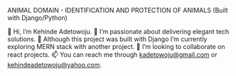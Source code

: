 ANIMAL DOMAIN - IDENTIFICATION AND PROTECTION OF ANIMALS
(Built with Django/Python)


👋 Hi, I’m Kehinde Adetowoju.
👀 I’m passionate about delivering elegant tech solutions.
🌱 Although this project was built with Django I’m currently exploring MERN stack with another project.
💞️ I’m looking to collaborate on react projects.
📫 You can reach me through kadetowoju@gmail.com or kehindeadetowoju@yahoo.com.
